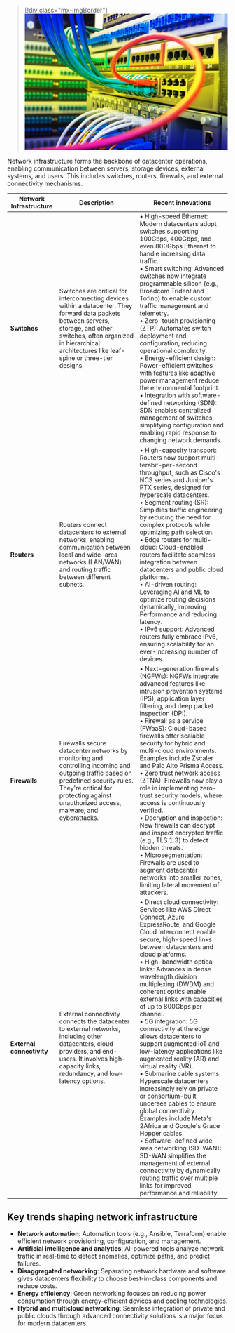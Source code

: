 >[!div class="mx-imgBorder"]
>[![Screenshot of a network infrastructure in a datacenter, showcasing the backbone that enables communication between servers, storage devices, and external systems.](../media/datacenter-network-infrastructure-backbone.jpg)](../media/datacenter-network-infrastructure-backbone.jpg#lightbox)

Network infrastructure forms the backbone of datacenter operations, enabling communication between servers, storage devices, external systems, and users. This includes switches, routers, firewalls, and external connectivity mechanisms.

| Network Infrastructure | Description | Recent innovations |
| --- | --- | --- |
| **Switches** | Switches are critical for interconnecting devices within a datacenter. They forward data packets between servers, storage, and other switches, often organized in hierarchical architectures like leaf-spine or three-tier designs. | • High-speed Ethernet: Modern datacenters adopt switches supporting 100Gbps, 400Gbps, and even 800Gbps Ethernet to handle increasing data traffic.<br>• Smart switching: Advanced switches now integrate programmable silicon (e.g., Broadcom Trident and Tofino) to enable custom traffic management and telemetry.<br>• Zero-touch provisioning (ZTP): Automates switch deployment and configuration, reducing operational complexity.<br>• Energy-efficient design: Power-efficient switches with features like adaptive power management reduce the environmental footprint.<br>• Integration with software-defined networking (SDN): SDN enables centralized management of switches, simplifying configuration and enabling rapid response to changing network demands. |
| **Routers** | Routers connect datacenters to external networks, enabling communication between local and wide-area networks (LAN/WAN) and routing traffic between different subnets. | • High-capacity transport: Routers now support multi-terabit-per-second throughput, such as Cisco's NCS series and Juniper's PTX series, designed for hyperscale datacenters.<br>• Segment routing (SR): Simplifies traffic engineering by reducing the need for complex protocols while optimizing path selection.<br>• Edge routers for multi-cloud: Cloud-enabled routers facilitate seamless integration between datacenters and public cloud platforms.<br>• AI-driven routing: Leveraging AI and ML to optimize routing decisions dynamically, improving Performance and reducing latency.<br>• IPv6 support: Advanced routers fully embrace IPv6, ensuring scalability for an ever-increasing number of devices. |
| **Firewalls** | Firewalls secure datacenter networks by monitoring and controlling incoming and outgoing traffic based on predefined security rules. They're critical for protecting against unauthorized access, malware, and cyberattacks. | • Next-generation firewalls (NGFWs): NGFWs integrate advanced features like intrusion prevention systems (IPS), application layer filtering, and deep packet inspection (DPI).<br>• Firewall as a service (FWaaS): Cloud-based firewalls offer scalable security for hybrid and multi-cloud environments. Examples include Zscaler and Palo Alto Prisma Access.<br>• Zero trust network access (ZTNA): Firewalls now play a role in implementing zero-trust security models, where access is continuously verified.<br>• Decryption and inspection: New firewalls can decrypt and inspect encrypted traffic (e.g., TLS 1.3) to detect hidden threats.<br>• Microsegmentation: Firewalls are used to segment datacenter networks into smaller zones, limiting lateral movement of attackers. |
| **External connectivity** | External connectivity connects the datacenter to external networks, including other datacenters, cloud providers, and end-users. It involves high-capacity links, redundancy, and low-latency options. | • Direct cloud connectivity: Services like AWS Direct Connect, Azure ExpressRoute, and Google Cloud Interconnect enable secure, high-speed links between datacenters and cloud platforms.<br>• High-bandwidth optical links: Advances in dense wavelength division multiplexing (DWDM) and coherent optics enable external links with capacities of up to 800Gbps per channel.<br>• 5G integration: 5G connectivity at the edge allows datacenters to support augmented IoT and low-latency applications like augmented reality (AR) and virtual reality (VR).<br>• Submarine cable systems: Hyperscale datacenters increasingly rely on private or consortium-built undersea cables to ensure global connectivity. Examples include Meta's 2Africa and Google's Grace Hopper cables.<br>• Software-defined wide area networking (SD-WAN): SD-WAN simplifies the management of external connectivity by dynamically routing traffic over multiple links for improved performance and reliability. |

## Key trends shaping network infrastructure

- **Network automation**: Automation tools (e.g., Ansible, Terraform) enable efficient network provisioning, configuration, and management.
- **Artificial intelligence and analytics**: AI-powered tools analyze network traffic in real-time to detect anomalies, optimize paths, and predict failures.
- **Disaggregated networking**: Separating network hardware and software gives datacenters flexibility to choose best-in-class components and reduce costs.
- **Energy efficiency**: Green networking focuses on reducing power consumption through energy-efficient devices and cooling technologies.
- **Hybrid and multicloud networking**: Seamless integration of private and public clouds through advanced connectivity solutions is a major focus for modern datacenters.
